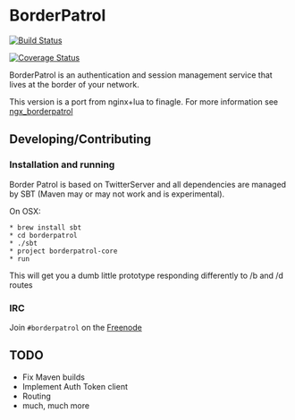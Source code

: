 # BorderPatrol

[![Build Status](https://travis-ci.org/lookout/borderpatrol.png)](https://travis-ci.org/lookout/borderpatrol)

[![Coverage Status](https://coveralls.io/repos/lookout/borderpatrol/badge.png)](https://coveralls.io/r/lookout/borderpatrol)

BorderPatrol is an authentication and session management service that
lives at the border of your network.

This version is a port from nginx+lua to finagle. For more information see
[ngx_borderpatrol](https://www.github.com/lookout/ngx_borderpatrol)

## Developing/Contributing

### Installation and running

Border Patrol is based on TwitterServer and all dependencies are managed by SBT
(Maven may or may not work and is experimental).

On OSX:

    * brew install sbt
    * cd borderpatrol
    * ./sbt
    * project borderpatrol-core
    * run

This will get you a dumb little prototype responding differently to /b and /d routes

### IRC

Join `#borderpatrol` on the [Freenode](http://freenode.net)

## TODO

  * Fix Maven builds
  * Implement Auth Token client
  * Routing
  * much, much more
